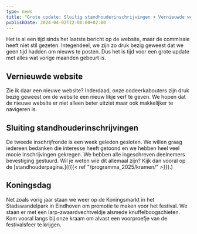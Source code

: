 ```yaml
---
type: news
title: "Grote update: Sluitig standhouderinschrijvingen + Vernieuwde website + Koningsdag."
publishDate: 2024-04-02T12:00:00+02:00 
---
```


Het is al een tijd sinds het laatste bericht op de website, maar de commissie heeft niet stil gezeten. Integendeel, we zijn zo druk bezig geweest dat we geen tijd hadden om nieuws te posten. Dus het is tijd voor een grote update met alles wat vorige maanden gebeurt is.

##  Vernieuwde website

Zie ik daar een nieuwe website? Inderdaad, onze codeerkabouters zijn druk bezig geweest om de website een nieuw likje verf te geven. We hopen dat de nieuwe website er niet alleen beter uitziet maar ook makkelijker te navigeren is.

## Sluiting standhouderinschrijvingen
De tweede inschrijfronde is een week geleden gesloten. We willen graag iedereen bedanken die interesse heeft getoond en we hebben heel veel mooie inschrijvingen gekregen. We hebben alle ingeschreven deelnemers bevestiging gestuurd. Wil je weten wie dit allemaal zijn? Kijk dan vooral op de [standhouderpagina.](({{< ref "/programma_2025/kramen/" >}}).) 

## Koningsdag

Net zoals vorig jaar staan we weer op de Koningsmarkt in het Stadswandelpark in Eindhoven om promotie te maken voor het festival. We staan er met een larp-zwaardvechtveldje alsmede knuffelboogschieten. Kom vooral langs bij onze kraam om alvast een voorproefje van de festivalsfeer te krijgen. 



